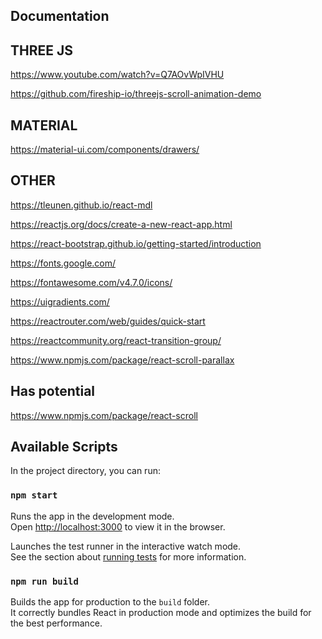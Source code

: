 ## Documentation

## THREE JS
https://www.youtube.com/watch?v=Q7AOvWpIVHU

https://github.com/fireship-io/threejs-scroll-animation-demo

## MATERIAL

https://material-ui.com/components/drawers/

## OTHER

https://tleunen.github.io/react-mdl

https://reactjs.org/docs/create-a-new-react-app.html

https://react-bootstrap.github.io/getting-started/introduction

https://fonts.google.com/

https://fontawesome.com/v4.7.0/icons/

https://uigradients.com/

https://reactrouter.com/web/guides/quick-start

https://reactcommunity.org/react-transition-group/

https://www.npmjs.com/package/react-scroll-parallax

## Has potential

https://www.npmjs.com/package/react-scroll

## Available Scripts

In the project directory, you can run:

### `npm start`

Runs the app in the development mode.<br />
Open [http://localhost:3000](http://localhost:3000) to view it in the browser.

Launches the test runner in the interactive watch mode.<br />
See the section about [running tests](https://facebook.github.io/create-react-app/docs/running-tests) for more information.

### `npm run build`

Builds the app for production to the `build` folder.<br />
It correctly bundles React in production mode and optimizes the build for the best performance.
